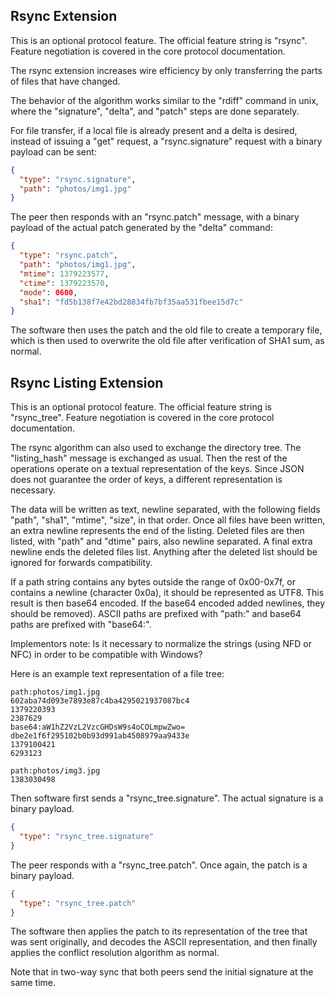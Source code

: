 Rsync Extension
---------------

This is an optional protocol feature.  The official feature string is "rsync".
Feature negotiation is covered in the core protocol documentation.

The rsync extension increases wire efficiency by only transferring the parts of
files that have changed.

The behavior of the algorithm works similar to the "rdiff" command in unix,
where the "signature", "delta", and "patch" steps are done separately.

For file transfer, if a local file is already present and a delta is desired,
instead of issuing a "get" request, a "rsync.signature" request with a binary
payload can be sent:

```json
{
  "type": "rsync.signature",
  "path": "photos/img1.jpg"
}
```

The peer then responds with an "rsync.patch" message, with a binary payload of
the actual patch generated by the "delta" command:

```json
{
  "type": "rsync.patch",
  "path": "photos/img1.jpg",
  "mtime": 1379223577,
  "ctime": 1379223570,
  "mode": 0600,
  "sha1": "fd5b138f7e42bd28834fb7bf35aa531fbee15d7c"
}
```

The software then uses the patch and the old file to create a temporary file,
which is then used to overwrite the old file after verification of SHA1 sum, as
normal.


Rsync Listing Extension
-----------------------

This is an optional protocol feature.  The official feature string is
"rsync_tree".  Feature negotiation is covered in the core protocol
documentation.

The rsync algorithm can also used to exchange the directory tree.  The
"listing_hash" message is exchanged as usual.  Then the rest of the operations
operate on a textual representation of the keys.  Since JSON does not guarantee
the order of keys, a different representation is necessary.

The data will be written as text, newline separated, with the following fields
"path", "sha1", "mtime", "size", in that order.  Once all files have been
written, an extra newline represents the end of the listing.  Deleted files are
then listed, with "path" and "dtime" pairs, also newline separated.  A final
extra newline ends the deleted files list.  Anything after the deleted list
should be ignored for forwards compatibility.

If a path string contains any bytes outside the range of 0x00-0x7f, or contains
a newline (character 0x0a), it should be represented as UTF8.  This result is
then base64 encoded.  If the base64 encoded added newlines, they should be
removed).  ASCII paths are prefixed with "path:" and base64 paths are prefixed
with "base64:".

Implementors note: Is it necessary to normalize the strings (using NFD or NFC)
in order to be compatible with Windows?

Here is an example text representation of a file tree:

```
path:photos/img1.jpg
602aba74d093e7893e87c4ba4295021937087bc4
1379220393
2387629
base64:aW1hZ2VzL2VzcGHDsW9s4oCOLmpwZwo=
dbe2e1f6f295102b0b93d991ab4508979aa9433e
1379100421
6293123

path:photos/img3.jpg
1383030498
```

Then software first sends a "rsync_tree.signature".  The actual signature is a
binary payload.

```json
{
  "type": "rsync_tree.signature"
}
```

The peer responds with a "rsync_tree.patch".  Once again, the patch is a binary
payload.

```json
{
  "type": "rsync_tree.patch"
}
```

The software then applies the patch to its representation of the tree that was
sent originally, and decodes the ASCII representation, and then finally applies
the conflict resolution algorithm as normal.

Note that in two-way sync that both peers send the initial signature at the
same time.

